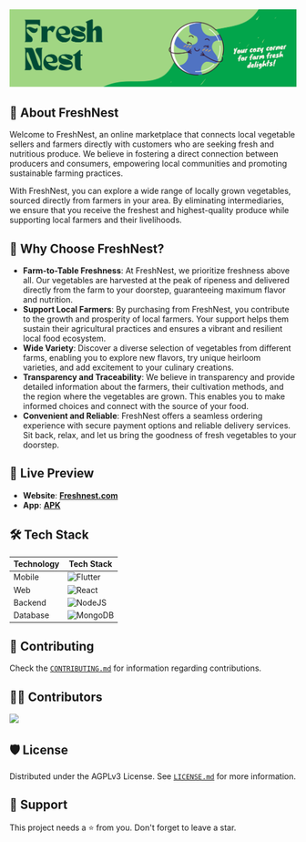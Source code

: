 <img src="./images/freshnest_banner.png"  />

## 🌱 About FreshNest
Welcome to FreshNest, an online marketplace that connects local vegetable sellers and farmers directly with customers who are seeking fresh and nutritious produce. We believe in fostering a direct connection between producers and consumers, empowering local communities and promoting sustainable farming practices.

With FreshNest, you can explore a wide range of locally grown vegetables, sourced directly from farmers in your area. By eliminating intermediaries, we ensure that you receive the freshest and highest-quality produce while supporting local farmers and their livelihoods.

## 🥦 Why Choose FreshNest?
- **Farm-to-Table Freshness**: At FreshNest, we prioritize freshness above all. Our vegetables are harvested at the peak of ripeness and delivered directly from the farm to your doorstep, guaranteeing maximum flavor and nutrition.
- **Support Local Farmers**: By purchasing from FreshNest, you contribute to the growth and prosperity of local farmers. Your support helps them sustain their agricultural practices and ensures a vibrant and resilient local food ecosystem.
- **Wide Variety**: Discover a diverse selection of vegetables from different farms, enabling you to explore new flavors, try unique heirloom varieties, and add excitement to your culinary creations.
- **Transparency and Traceability**: We believe in transparency and provide detailed information about the farmers, their cultivation methods, and the region where the vegetables are grown. This enables you to make informed choices and connect with the source of your food.
- **Convenient and Reliable**: FreshNest offers a seamless ordering experience with secure payment options and reliable delivery services. Sit back, relax, and let us bring the goodness of fresh vegetables to your doorstep.

## 🚀 Live Preview 
+ **Website**: [__Freshnest.com__](https://freshnest.netlify.app/)
+ **App**: [__APK__](https://github.com/AmanNegi/freshnest/releases/tag/v0.0.2)


## 🛠️ Tech Stack

| Technology | Tech Stack |
| --- | --- |
| Mobile | ![Flutter](https://img.shields.io/badge/Flutter-%2302569B.svg?style=for-the-badge&logo=Flutter&logoColor=white) |
| Web | ![React](https://img.shields.io/badge/react-%2320232a.svg?style=for-the-badge&logo=react&logoColor=%2361DAFB) |
| Backend | ![NodeJS](https://img.shields.io/badge/node.js-6DA55F?style=for-the-badge&logo=node.js&logoColor=white) |
| Database | ![MongoDB](https://img.shields.io/badge/MongoDB-%234ea94b.svg?style=for-the-badge&logo=mongodb&logoColor=white) |

## 🤝 Contributing
Check the [`CONTRIBUTING.md`](./docs/CONTRIBUTING.md) for information regarding contributions.

## 👨‍💻 Contributors
<a href="https://github.com/AmanNegi/AgroMillets/graphs/contributors">
  <img src="https://contrib.rocks/image?repo=AmanNegi/AgroMillets" />
</a>


## 🛡️ License
Distributed under the AGPLv3 License. See [`LICENSE.md`](./LICENSE) for more information.

## 🙏 Support
This project needs a ⭐️ from you. Don't forget to leave a star.



